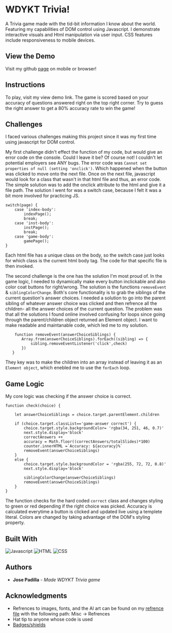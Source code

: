 # WDYKT Trivia!
A Trivia game made with the tid-bit information I know about the world. Featuring my capabilities of DOM control using Javascript. I demonstrate interactive visuals and Html manipulation via user input. CSS features include responsiveness to mobile devices.
    
## View the Demo
    
Visit my github [page](https://jpadillacoding.github.io/WDYKT-Trivia/) on mobile or browser!


## Instructions

To play, visit my view demo link. The game is scored based on your accuracy of questions answered right on the top right corner. Try to guess the right answer to get a 80% accuracy rate to win the game!

## Challenges 

I faced various challenges making this project since it was my first time using javascript for DOM control. 

My first challenge didn't effect the function of my code, but would give an error code on the console. Could I leave it be? Of course not! I couldn't let potential employers see ANY bugs.
The error code was `Cannot set properties of null (setting 'onclick')`. Which happened when the button was clicked to move onto the next file. Once on the next file, javascript would look for a class that wasn't in that html file and thus, an error code. The simple solution was to add the onclick attribute to the html and give it a file path. The solution I went for was a switch case, because I felt it was a bit more involved for practicing JS. 
```
switch(page) {
    case 'index-body':
        indexPage();
        break;
    case 'inst-body':
        instPage();
        break;
    case 'game-body':
        gamePage();
}
```
 Each html file has a unique class on the body, so the switch case just looks for which class is the current html body tag. The code for that specific file is then invoked.

 The second challenge is the one has the solution I'm most proud of. In the game logic, I needed to dynamically make every button inclickable and also color coat buttons for right/wrong. The solution is the functions `removeEvent` & `siblingColorChange`. Both's core functionality is to grab the siblings of the current question's answer choices. I needed a solution to go into the parent sibling of whatever answer choice was clicked and then refrence all the children- all the answer choices of the current question. The problem was that all the solutions I found online involved confusing for loops since going through the parent/children object returned an Element object. I want to make readable and maintanable code, which led me to my solution. 
 ```
     function removeEvent(answerChoiceSiblings) {
        Array.from(answerChoiceSiblings).forEach((sibling) => {
            sibling.removeEventListener('click',check)
        })
    }
 ```
They key was to make the children into an array instead of leaving it as an `Element object`, which enebled me to use the `forEach` loop. 
 ## Game Logic

My core logic was checking if the answer choice is correct. 
```
function check(choice) {

    let answerChoiceSiblings = choice.target.parentElement.children

    if (choice.target.classList=='game-answer correct') {
        choice.target.style.backgroundColor= 'rgba(34, 251, 46, 0.7)'
        next.style.display='block'
        correctAnswers ++
        accuracy = Math.floor((correctAnswers/totalSlides)*100)
        counter.innerHTML =`Accuracy: ${accuracy}%`
        removeEvent(answerChoiceSiblings)
    }
    else {
        choice.target.style.backgroundColor = 'rgba(255, 72, 72, 0.8)'
        next.style.display='block'

        siblingColorChange(answerChoiceSiblings)
        removeEvent(answerChoiceSiblings)
    }
}
```
The function checks for the hard coded `correct` class and changes styling to green or red depending if the right choice was picked. Accuracy is calculated everytime a button is clicked and updated live using a templete literal. Colors are changed by taking advantage of the DOM's styling property. 
## Built With

![Javascript](https://img.shields.io/badge/JavaScript-323330?style=for-the-badge&logo=javascript&logoColor=F7DF1E)
![HTML](https://img.shields.io/badge/HTML5-E34F26?style=for-the-badge&logo=html5&logoColor=white)
![CSS](https://img.shields.io/badge/CSS3-1572B6?style=for-the-badge&logo=css3&logoColor=white)
## Authors

  - **Jose Padilla** - *Made WDYKT Trivia game* 

## Acknowledgments

  - Refrences to images, fonts, and the AI art can be found on my [refrence file](https://github.com/JpadillaCoding/WDYKT-Trivia/blob/main/misc/refrences) with the following path: Misc -> Refrences  
  - Hat tip to anyone whose code is used
  - [Badges/shields](https://github.com/alexandresanlim/Badges4-README.md-Profile)